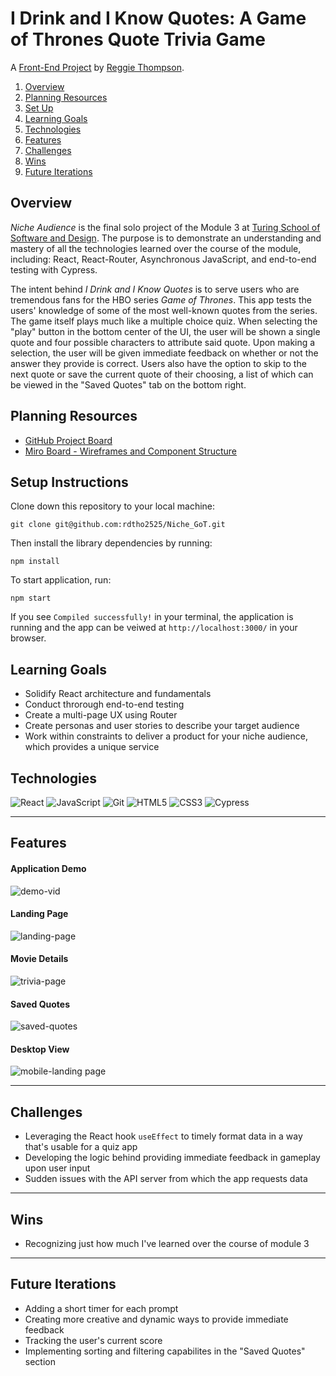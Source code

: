 # I Drink and I Know Quotes: A Game of Thrones Quote Trivia Game

A [Front-End Project](https://github.com/rdtho2525/Niche_GoT) by [Reggie Thompson](https://github.com/rdtho2525).



1. [Overview](#overview)
2. [Planning Resources](#planning-resources)
3. [Set Up](#setup-instructions)
4. [Learning Goals](#learning-goals)
5. [Technologies](#technologies)
6. [Features](#features)
7. [Challenges](#challenges)
8. [Wins](#wins)
9. [Future Iterations](#future-iterations)


## Overview

_Niche Audience_ is the final solo project of the Module 3 at [Turing School of Software and Design](https://turing.io/). The purpose is to demonstrate an understanding and mastery of all the technologies learned over the course of the module, including: React, React-Router, Asynchronous JavaScript, and end-to-end testing with Cypress.

The intent behind _I Drink and I Know Quotes_ is to serve users who are tremendous fans for the HBO series _Game of Thrones_.  This app tests the users' knowledge of some of the most well-known quotes from the series.  The game itself plays much like a multiple choice quiz.  When selecting the "play" button in the bottom center of the UI, the user will be shown a single quote and four possible characters to attribute said quote.  Upon making a selection, the user will be given immediate feedback on whether or not the answer they provide is correct.  Users also have the option to skip to the next quote or save the current quote of their choosing, a list of which can be viewed in the "Saved Quotes" tab on the bottom right.


## Planning Resources

* [GitHub Project Board](https://github.com/rdtho2525/Niche_GoT/projects)
* [Miro Board - Wireframes and Component Structure](https://miro.com/app/board/o9J_lVSt2Q0=/)


## Setup Instructions


Clone down this repository to your local machine:

```
git clone git@github.com:rdtho2525/Niche_GoT.git
```

Then install the library dependencies by running:

```
npm install
```

To start application, run:

```
npm start
```

If you see `Compiled successfully!` in your terminal, the application is running and the app can be veiwed at `http://localhost:3000/` in your browser.


## Learning Goals

* Solidify React architecture and fundamentals
* Conduct throrough end-to-end testing
* Create a multi-page UX using Router
* Create personas and user stories to describe your target audience
* Work within constraints to deliver a product for your niche audience, which provides a unique service


## Technologies

<img alt="React" src="https://img.shields.io/badge/react%20-%2320232a.svg?&style=for-the-badge&logo=react&logoColor=%2361DAFB"/>
<img alt="JavaScript" src="https://img.shields.io/badge/javascript%20-%23323330.svg?&style=for-the-badge&logo=javascript&logoColor=%23F7DF1E"/>
<img alt="Git" src="https://img.shields.io/badge/git%20-%23F05033.svg?&style=for-the-badge&logo=git&logoColor=white"/>
<img alt="HTML5" src="https://img.shields.io/badge/html5%20-%23E34F26.svg?&style=for-the-badge&logo=html5&logoColor=white"/>
<img alt="CSS3" src="https://img.shields.io/badge/css3%20-%231572B6.svg?&style=for-the-badge&logo=css3&logoColor=white"/>
<img alt="Cypress" src='https://img.shields.io/badge/cypress%20-%23404d59.svg?&style=for-the-badge&logo=Cypress&logoColor=white'/>

---
## Features


#### Application Demo

![demo-vid]()

#### Landing Page

![landing-page]()

#### Movie Details

![trivia-page]()

#### Saved Quotes
![saved-quotes]()

#### Desktop View
![mobile-landing page]()


---
## Challenges

* Leveraging the React hook `useEffect` to timely format data in a way that's usable for a quiz app
* Developing the logic behind providing immediate feedback in gameplay upon user input
* Sudden issues with the API server from which the app requests data


---
## Wins

* Recognizing just how much I've learned over the course of module 3

---
## Future Iterations

* Adding a short timer for each prompt
* Creating more creative and dynamic ways to provide immediate feedback
* Tracking the user's current score
* Implementing sorting and filtering capabilites in the "Saved Quotes" section
